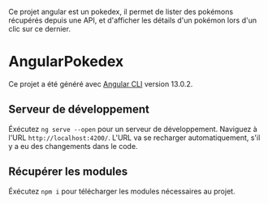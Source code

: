Ce projet angular est un pokedex, il permet de lister des pokémons récupérés depuis une API, et d'afficher les détails d'un pokémon lors d'un clic sur ce dernier.


# AngularPokedex

Ce projet a été généré avec [Angular CLI](https://github.com/angular/angular-cli) version 13.0.2.

## Serveur de développement

Éxécutez `ng serve --open` pour un serveur de développement. Naviguez à l'URL `http://localhost:4200/`. L'URL va se recharger automatiquement, s'il y a eu des changements dans le code.

## Récupérer les modules

Éxécutez `npm i` pour télécharger les modules nécessaires au projet.
